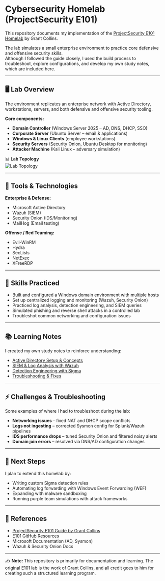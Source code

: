 # Cybersecurity Homelab (ProjectSecurity E101)

This repository documents my implementation of the [ProjectSecurity E101 Homelab](https://docs.projectsecurity.io/e101/overview) by Grant Collins.  

The lab simulates a small enterprise environment to practice core defensive and offensive security skills.  
Although I followed the guide closely, I used the build process to troubleshoot, explore configurations, and develop my own study notes, which are included here.  

---

## 🖥️ Lab Overview

The environment replicates an enterprise network with Active Directory, workstations, servers, and both defensive and offensive security tooling.  

**Core components:**  
- **Domain Controller** (Windows Server 2025 – AD, DNS, DHCP, SSO)  
- **Corporate Server** (Ubuntu Server – email & applications)  
- **Windows & Linux Clients** (employee workstations)  
- **Security Servers** (Security Onion, Ubuntu Desktop for monitoring)  
- **Attacker Machine** (Kali Linux – adversary simulation)  

📊 **Lab Topology**  
![Lab Topology](diagrams/lab-topology.png)  

---

## 🔧 Tools & Technologies

**Enterprise & Defense:**  
- Microsoft Active Directory  
- Wazuh (SIEM)  
- Security Onion (IDS/Monitoring)  
- MailHog (Email testing)  

**Offense / Red Teaming:**  
- Evil-WinRM  
- Hydra  
- SecLists  
- NetExec  
- XFreeRDP  

---

## 🎯 Skills Practiced

- Built and configured a Windows domain environment with multiple hosts  
- Set up centralized logging and monitoring (Wazuh, Security Onion)  
- Practiced log analysis, detection engineering, and SIEM queries  
- Simulated phishing and reverse shell attacks in a controlled lab  
- Troubleshot common networking and configuration issues  

---

## 📚 Learning Notes

I created my own study notes to reinforce understanding:  
- [Active Directory Setup & Concepts](notes/active-directory.md)  
- [SIEM & Log Analysis with Wazuh](notes/siem-wazuh.md)  
- [Detection Engineering with Sigma](notes/detection-engineering.md)  
- [Troubleshooting & Fixes](notes/troubleshooting.md)  

---

## ⚡ Challenges & Troubleshooting

Some examples of where I had to troubleshoot during the lab:  
- **Networking issues** – fixed NAT and DHCP scope conflicts  
- **Logs not ingesting** – corrected Sysmon config for Splunk/Wazuh pipelines  
- **IDS performance drops** – tuned Security Onion and filtered noisy alerts  
- **Domain join errors** – resolved via DNS/AD configuration changes  

---

## 🚀 Next Steps

I plan to extend this homelab by:  
- Writing custom Sigma detection rules  
- Automating log forwarding with Windows Event Forwarding (WEF)  
- Expanding with malware sandboxing  
- Running purple team simulations with attack frameworks  

---

## 📖 References

- [ProjectSecurity E101 Guide by Grant Collins](https://docs.projectsecurity.io/e101/overview)  
- [E101 GitHub Resources](https://github.com/collinsmc23/projectsecurity-e101)  
- Microsoft Documentation (AD, Sysmon)  
- Wazuh & Security Onion Docs  

---

✍️ **Note:** This repository is primarily for documentation and learning. The original E101 lab is the work of Grant Collins, and all credit goes to him for creating such a structured learning program.
